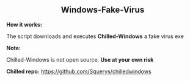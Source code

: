 <h2 align="center"> Windows-Fake-Virus </h2>

**How it works:**

The script downloads and executes **Chilled-Windows** a fake virus exe

**Note:**

Chilled-Windows is not open source. **Use at your own risk**

**Chilled repo:** https://github.com/Squerys/chilledwindows
